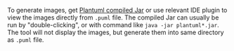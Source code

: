 To generate images, get [Plantuml compiled Jar](https://plantuml.com/)
or use relevant IDE plugin to view the images directly from `.puml` file.
The compiled Jar can usually be run by "double-clicking", or with command like `java -jar plantuml*.jar`.
The tool will not display the images, but generate them into same directory as `.puml` file.
